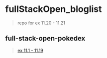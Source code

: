 # fullStackOpen_bloglist
> repo for ex 11.20 - 11.21

## full-stack-open-pokedex
> [ex 11.1 - 11.19](https://github.com/EGRrqq/full-stack-open-pokedex)
